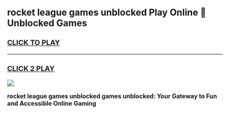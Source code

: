 
## rocket league games unblocked Play Online 👋 Unblocked Games
<h3>
<a href="https://premium.freeplayer.one?title=rocket_league_games_unblocked&ref=19F">CLICK TO PLAY</a></h3>
<hr>

<h3>
<a href="https://premium.freeplayer.one?title=rocket_league_games_unblocked&ref=19F">CLICK 2 PLAY</a>
  
</h3>

<a href="https://premium.freeplayer.one?title=rocket_league_games_unblocked&ref=19F"><img src="https://clearcache.store/games.png"></a>


**rocket league games unblocked games unblocked: Your Gateway to Fun and Accessible Online Gaming**
